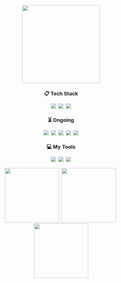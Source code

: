 <div align="center" style="font-size: 0;">
  <a href="https://github.com/decoyer">
  <img height=250 align="center" src="https://capsule-render.vercel.app/api?type=waving&color=gradient&height=240&section=footer&fontColor=ffffe4&text=Decoy%20the%20World!!&stroke=000000&strokeWidth=2&fontSize=60&fontAlign=70&fontAlignY=70&desc=🦆&descSize=60&descAlign=80&descAlignY=20"/>
  </a>
</div>

<h3 align="center">📋 Tech Stack</h3>
<div align="center">
  <img src="https://img.shields.io/badge/java-%23ED8B00.svg?style=for-the-badge&logo=openjdk&logoColor=white"/>&nbsp
  <img src="https://img.shields.io/badge/python-3670A0?style=for-the-badge&logo=python&logoColor=ffdd54"/>&nbsp
  <img src="https://img.shields.io/badge/Solidity-%23363636.svg?style=for-the-badge&logo=solidity&logoColor=white"/>
</div>

<h3 align="center">⏳ Ongoing</h3>
<div align="center">
  <img src="https://img.shields.io/badge/react-%2320232a.svg?style=for-the-badge&logo=react&logoColor=%2361DAFB"/>&nbsp
  <img src="https://img.shields.io/badge/spring-%236DB33F.svg?style=for-the-badge&logo=spring&logoColor=white"/>&nbsp
  <img src="https://img.shields.io/badge/docker-%230db7ed.svg?style=for-the-badge&logo=docker&logoColor=white"/>&nbsp
  <img src="https://img.shields.io/badge/rust-%23000000.svg?style=for-the-badge&logo=rust&logoColor=white"/>&nbsp
  <img src="https://img.shields.io/badge/go-%2300ADD8.svg?style=for-the-badge&logo=go&logoColor=white"/>
</div>

<h3 align="center">💻 My Tools</h3>
<div align="center">
  <img src="https://img.shields.io/badge/github-%23121011.svg?style=for-the-badge&logo=github&logoColor=white"/>&nbsp
  <img src="https://img.shields.io/badge/git-%23F05033.svg?style=for-the-badge&logo=git&logoColor=white"/>&nbsp
  <img src="https://img.shields.io/badge/Notion-%23000000.svg?style=for-the-badge&logo=notion&logoColor=white"/>
</div>

<br>

<div align="center">
  <a href="https://solved.ac/profile/decoyer">
  <img height="175" src="http://mazassumnida.wtf/api/v2/generate_badge?boj=decoyer"/></a>&nbsp
  <a href="https://solved.ac/profile/decoyer">
  <img height="175" src="http://mazandi.herokuapp.com/api?handle=decoyer&theme=dark"/></a>&nbsp
  <a href="https://leetcode.com/u/decoyer">
  <img height="175" src="https://leetcard.jacoblin.cool/decoyer?theme=nord&font=Roboto&border=0&radius=20&animation=true"/>
  </a>
</div>
